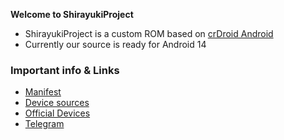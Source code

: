 **Welcome to ShirayukiProject**

- ShirayukiProject is a custom ROM based on [crDroid Android](https://github.com/crdroidandroid)
- Currently our source is ready for Android 14

### Important info & Links

- [Manifest](https://github.com/ShrayukiProject/manifest)
- [Device sources](https://github.com/yukiprjkt)
- [Official Devices](https://yuki.itzkaguya.my.id)
- [Telegram](https://t.me/yukiprjkt)
